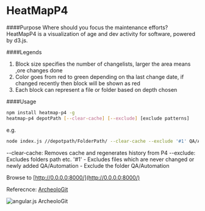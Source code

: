 HeatMapP4
===========

####Purpose
Where should you focus the maintenance efforts? HeatMapP4 is a visualization of age and dev activity for software, powered by d3.js.

####Legends
1. Block size specifies the number of changelists, larger the area means ,ore changes done
2. Color goes from red to green depending on tha last change date, if changed recently then block will be shown as red
3. Each block can represent a file or folder based on depth chosen

####Usage
```sh
npm install heatmap-p4 -g
heatmap-p4 depotPath [--clear-cache] [--exclude] [exclude patterns]
```

e.g.
```sh
node index.js //depotpath/FolderPath/ --clear-cache --exclude '#1' QA/Automation qa/Automation
```
--clear-cache: Removes cache and regenerates history from P4
--exclude: Excludes folders path etc.
'#1' - Excludes files which are never changed or newly added
QA/Automation - Exclude the folder QA/Automation

Browse to [http://0.0.0.0:8000/](http://0.0.0.0:8000/)


Referecnce: [ArcheoloGit](https://github.com/marmelab/ArcheoloGit)


![angular.js ArcheoloGit](http://marmelab.com/ArcheoloGit/angularjs.png)